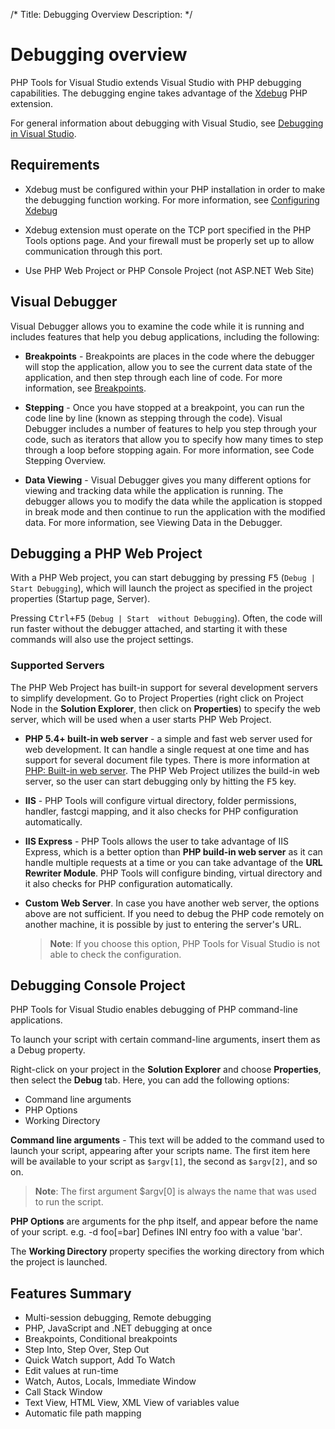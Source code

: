 /*
Title: Debugging Overview
Description: 
*/

# Debugging overview

PHP Tools for Visual Studio extends Visual Studio with PHP debugging capabilities. The debugging engine takes advantage of the [Xdebug](http://xdebug.org) PHP extension. 

For general information about debugging with Visual Studio, see [Debugging in Visual Studio](https://msdn.microsoft.com/en-us/library/sc65sadd.aspx).

## Requirements

 - Xdebug must be configured within your PHP installation in order to make the debugging function working. For more information, see [Configuring Xdebug](debugging/configuring-xdebug)

 - Xdebug extension must operate on the TCP port specified in the PHP Tools options page. And your firewall must be properly set up to allow communication through this port.

 - Use PHP Web Project or PHP Console Project (not ASP.NET Web Site)

## Visual Debugger

Visual Debugger allows you to examine the code while it is running and includes features that help you debug applications, including the following:

- **Breakpoints** - Breakpoints are places in the code where the debugger will stop the application, allow you to see the current data state of the application, and then step through each line of code. For more information, see [Breakpoints](debugging/breakpoints).

- **Stepping** - Once you have stopped at a breakpoint, you can run the code line by line (known as stepping through the code). Visual Debugger includes a number of features to help you step through your code, such as iterators that allow you to specify how many times to step through a loop before stopping again. For more information, see <PAVEOVER> Code Stepping Overview.

- **Data Viewing** - Visual Debugger gives you many different options for viewing and tracking data while the application is running. The debugger allows you to modify the data while the application is stopped in break mode and then continue to run the application with the modified data. For more information, see Viewing Data in the Debugger.

## Debugging a PHP Web Project

With a PHP Web project, you can start debugging by pressing <kbd>F5</kbd> (`Debug | Start Debugging`), which will launch the project as specified in the project properties (Startup page, Server).

Pressing <kbd>Ctrl+F5</kbd> (`Debug | Start  without Debugging`). Often, the code will run faster without the debugger attached, and starting it with these commands will also use the project settings.

### Supported Servers

The PHP Web Project has built-in support for several development servers to simplify development. Go to Project Properties (right click on Project Node in the **Solution Explorer**, then click on **Properties**) to specify the web server, which will be used when a user starts PHP Web Project.

- **PHP 5.4+ built-in web server** - a simple and fast web server used for web development. It can handle a single request at one time and has support for several document file types. There is more information at [PHP: Built-in web server](http://php.net/manual/en/features.commandline.webserver.php). The PHP Web Project utilizes the build-in web server, so the user can start debugging only by hitting the <kbd>F5</kbd> key.

- **IIS** - PHP Tools will configure virtual directory, folder permissions, handler, fastcgi mapping, and it also checks for PHP configuration automatically.

- **IIS Express** - PHP Tools allows the user to take advantage of IIS Express, which is a better option than **PHP build-in web server** as it can handle multiple requests at a time or you can take advantage of the **URL Rewriter Module**. PHP Tools will configure binding, virtual directory and it also checks for PHP configuration automatically.

- **Custom Web Server**. In case you have another web server, the options above are not sufficient. If you need to debug the PHP code remotely on another machine, it is possible by just to entering the server's URL. 
   > **Note**: If you choose this option, PHP Tools for Visual Studio is not able to check the configuration.

## Debugging Console Project

PHP Tools for Visual Studio enables debugging of PHP command-line applications.

To launch your script with certain command-line arguments, insert them as a Debug property.

Right-click on your project in the **Solution Explorer** and choose **Properties**, then select the **Debug** tab. Here, you can add the following options:

- Command line arguments
- PHP Options
- Working Directory

**Command line arguments** - This text will be added to the command used to launch your script, appearing after your scripts name. The first item here will be available to your script as `$argv[1]`, the second as `$argv[2]`, and so on. 

  > **Note**: The first argument $argv[0] is always the name that was used to run the script.

**PHP Options** are arguments for the php itself, and appear before the name of your script. e.g. -d foo[=bar] Defines INI entry foo with a value 'bar'.

The **Working Directory** property specifies the working directory from which the project is launched. 

## Features Summary
- Multi-session debugging, Remote debugging
- PHP, JavaScript and .NET debugging at once
- Breakpoints, Conditional breakpoints
- Step Into, Step Over, Step Out
- Quick Watch support, Add To Watch
- Edit values at run-time
- Watch, Autos, Locals, Immediate Window
- Call Stack Window
- Text View, HTML View, XML View of variables value
- Automatic file path mapping
